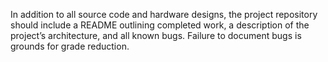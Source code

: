 In addition to all source code and hardware designs, the project repository should include a README outlining
completed work, a description of the project’s architecture, and all known bugs. Failure to document bugs is
grounds for grade reduction.
